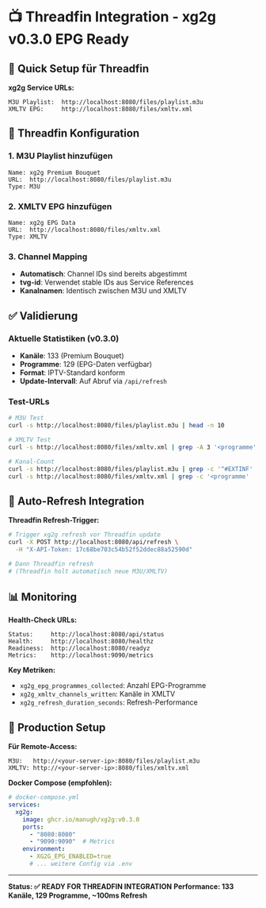 # 📺 Threadfin Integration - xg2g v0.3.0 EPG Ready

## 🎯 Quick Setup für Threadfin

**xg2g Service URLs:**
```text
M3U Playlist:  http://localhost:8080/files/playlist.m3u
XMLTV EPG:     http://localhost:8080/files/xmltv.xml
```

## 🔧 Threadfin Konfiguration

### 1. M3U Playlist hinzufügen
```text
Name: xg2g Premium Bouquet
URL:  http://localhost:8080/files/playlist.m3u
Type: M3U
```

### 2. XMLTV EPG hinzufügen
```text
Name: xg2g EPG Data
URL:  http://localhost:8080/files/xmltv.xml
Type: XMLTV
```

### 3. Channel Mapping
- **Automatisch**: Channel IDs sind bereits abgestimmt
- **tvg-id**: Verwendet stable IDs aus Service References
- **Kanalnamen**: Identisch zwischen M3U und XMLTV

## ✅ Validierung

### Aktuelle Statistiken (v0.3.0)
- **Kanäle**: 133 (Premium Bouquet)
- **Programme**: 129 (EPG-Daten verfügbar)
- **Format**: IPTV-Standard konform
- **Update-Intervall**: Auf Abruf via `/api/refresh`

### Test-URLs
```bash
# M3U Test
curl -s http://localhost:8080/files/playlist.m3u | head -n 10

# XMLTV Test  
curl -s http://localhost:8080/files/xmltv.xml | grep -A 3 '<programme'

# Kanal-Count
curl -s http://localhost:8080/files/playlist.m3u | grep -c '^#EXTINF'  # 133
curl -s http://localhost:8080/files/xmltv.xml | grep -c '<programme'    # 129
```

## 🔄 Auto-Refresh Integration

**Threadfin Refresh-Trigger:**
```bash
# Trigger xg2g refresh vor Threadfin update
curl -X POST http://localhost:8080/api/refresh \
  -H "X-API-Token: 17c68be703c54b52f52ddec88a52590d"

# Dann Threadfin refresh
# (Threadfin holt automatisch neue M3U/XMLTV)
```

## 📊 Monitoring

**Health-Check URLs:**
```text
Status:     http://localhost:8080/api/status
Health:     http://localhost:8080/healthz
Readiness:  http://localhost:8080/readyz
Metrics:    http://localhost:9090/metrics
```

**Key Metriken:**
- `xg2g_epg_programmes_collected`: Anzahl EPG-Programme
- `xg2g_xmltv_channels_written`: Kanäle in XMLTV
- `xg2g_refresh_duration_seconds`: Refresh-Performance

## 🎯 Production Setup

**Für Remote-Access:**
```text
M3U:   http://<your-server-ip>:8080/files/playlist.m3u
XMLTV: http://<your-server-ip>:8080/files/xmltv.xml
```

**Docker Compose (empfohlen):**
```yaml
# docker-compose.yml
services:
  xg2g:
    image: ghcr.io/manugh/xg2g:v0.3.0
    ports:
      - "8080:8080"
      - "9090:9090"  # Metrics
    environment:
      - XG2G_EPG_ENABLED=true
      # ... weitere Config via .env
```

---
**Status: ✅ READY FOR THREADFIN INTEGRATION**
**Performance: 133 Kanäle, 129 Programme, ~100ms Refresh**
